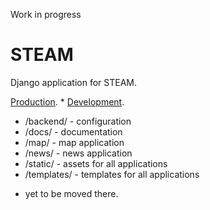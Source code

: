 Work in progress

# STEAM

Django application for STEAM.

[Production][production]. *
[Development][development].

- /backend/    - configuration
- /docs/       - documentation
- /map/        - map application
- /news/       - news application
- /static/     - assets for all applications
- /templates/  - templates for all applications

* yet to be moved there.

[production]:http://stemtosteam.org/
[development]:http://limitless-atoll-9939.herokuapp.com/